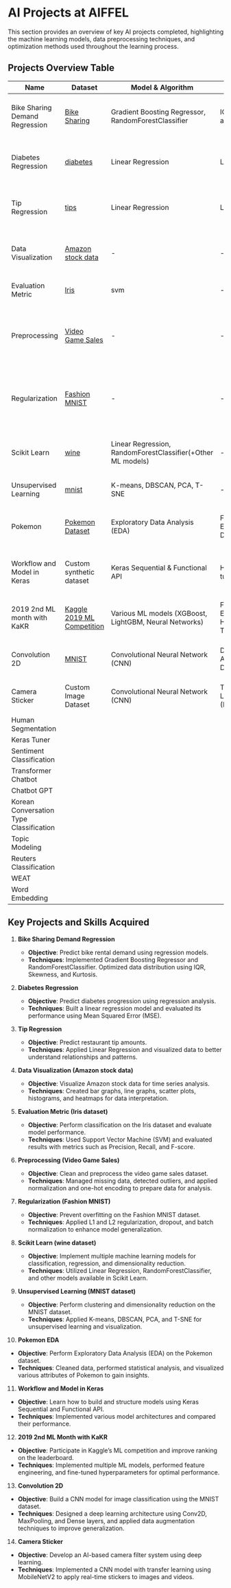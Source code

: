 # AI Projects at AIFFEL

This section provides an overview of key AI projects completed, highlighting the machine learning models, data preprocessing techniques, and optimization methods used throughout the learning process.

## Projects Overview Table

| Name                        | Dataset                                                                                             | Model & Algorithm                                              | Optimization                      | Result                                                        | Libraries                                          |
|-----------------------------|-----------------------------------------------------------------------------------------|------------------------------------------------------|-----------------------------------|---------------------------------------------------------------|---------------------------------------------------|
| Bike Sharing Demand Regression | [Bike Sharing](https://www.kaggle.com/code/gauravduttakiit/bike-sharing-multiple-linear-regression) | Gradient Boosting Regressor, RandomForestClassifier             | IQR, Skewness and Kurtosis         | R2(score_train: 0.99, score_val: 0.95)                        | numpy, pandas, matplotlib, seaborn, scipy         |
| Diabetes Regression          | [diabetes](https://scikit-learn.org/stable/modules/generated/sklearn.datasets.load_diabetes.html)   | Linear Regression                                               | Learning Rate                     | MSE                                                           | numpy, pandas, sklearn, matplotlib, seaborn       |
| Tip Regression               | [tips]()                                                                                            | Linear Regression                                               | Learning Rate                     | MSE                                                           | numpy, pandas, sklearn, matplotlib, seaborn       |
| Data Visualization           | [Amazon stock data](https://finance.yahoo.com/quote/AMZN/history/?p=AMZN)                           | -                                                              | -                                 | Bar graph, Line graph, Scatter plot, Histogram, Heatmap        | matplotlib, pandas, datetime, numpy, seaborn      |
| Evaluation Metric            | [Iris](https://scikit-learn.org/stable/auto_examples/model_selection/plot_precision_recall.html)     | svm                                                            | -                                 | Precision, Recall, F-score                                    | sklearn(svm, roc_curve, auc)                      |
| Preprocessing                | [Video Game Sales](https://www.kaggle.com/datasets/gregorut/videogamesales)                         | -                                                              | -                                 | Missing data, Outlier, Normalization, Duplicates, One-hot encoding, Binning | os, pandas, numpy                                |
| Regularization               | [Fashion MNIST](https://keras.io/api/datasets/fashion_mnist/)                                       | -                                                              | -                                 | L1 Regularization, L2 Regularization, Lp norm, Dropout, Batch Normalization | sklearn, pandas, numpy                            |
| Scikit Learn                 | [wine](https://www.kaggle.com/code/cristianlapenta/wine-dataset-sklearn-machine-learning-project)   | Linear Regression, RandomForestClassifier(+Other ML models)     | -                                 | Classification, Regression, Clustering, Dimensionality reduction | sklearn, pandas                                   |
| Unsupervised Learning        | [mnist](https://www.openml.org/search?type=data&status=active&id=554&sort=runs)                     | K-means, DBSCAN, PCA, T-SNE                                     | -                                 | -                                                             | sklearn, pandas, os, numpy                        |
| Pokemon                            | [Pokemon Dataset](https://www.kaggle.com/rounakbanik/pokemon)                                  | Exploratory Data Analysis (EDA)                           | Feature Engineering, Data Cleaning       | Statistical insights, visualization of Pokemon attributes   | pandas, numpy, matplotlib, seaborn              |
| Workflow and Model in Keras        | Custom synthetic dataset                                                                       | Keras Sequential & Functional API                        | Hyperparameter tuning                     | Built and analyzed deep learning models in Keras            | tensorflow, keras                               |
| 2019 2nd ML month with KaKR        | [Kaggle 2019 ML Competition](https://www.kaggle.com/c/2019-2nd-ml-month-with-kakr)            | Various ML models (XGBoost, LightGBM, Neural Networks)    | Feature Engineering, Hyperparameter Tuning | Competitive leaderboard submission                      | sklearn, pandas, numpy, XGBoost, LightGBM       |
| Convolution 2D                     | [MNIST](https://keras.io/api/datasets/mnist/)                                                 | Convolutional Neural Network (CNN)                        | Data Augmentation, Dropout                 | Achieved high accuracy in digit classification            | tensorflow, keras, matplotlib                   |
| Camera Sticker                     | Custom Image Dataset                                                                          | Convolutional Neural Network (CNN)                        | Transfer Learning (MobileNetV2)            | Real-time camera filters using deep learning              | tensorflow, keras, OpenCV                        |
| Human Segmentation                    |         |                   |              |        |           |
| Keras Tuner                           |         |                   |              |        |           |
| Sentiment Classification              |         |                   |              |        |           |
| Transformer Chatbot                   |         |                   |              |        |           |
| Chatbot GPT                           |         |                   |              |        |           |
| Korean Conversation Type Classification |       |                   |              |        |           |
| Topic Modeling                        |         |                   |              |        |           |
| Reuters Classification                |         |                   |              |        |           |
| WEAT                                  |         |                   |              |        |           |
| Word Embedding                        |         |                   |              |        |           |




## Key Projects and Skills Acquired


1. **Bike Sharing Demand Regression**
   - **Objective**: Predict bike rental demand using regression models.
   - **Techniques**: Implemented Gradient Boosting Regressor and RandomForestClassifier. Optimized data distribution using IQR, Skewness, and Kurtosis.

2. **Diabetes Regression**
   - **Objective**: Predict diabetes progression using regression analysis.
   - **Techniques**: Built a linear regression model and evaluated its performance using Mean Squared Error (MSE).

3. **Tip Regression**
   - **Objective**: Predict restaurant tip amounts.
   - **Techniques**: Applied Linear Regression and visualized data to better understand relationships and patterns.

4. **Data Visualization (Amazon stock data)**
   - **Objective**: Visualize Amazon stock data for time series analysis.
   - **Techniques**: Created bar graphs, line graphs, scatter plots, histograms, and heatmaps for data interpretation.

5. **Evaluation Metric (Iris dataset)**
   - **Objective**: Perform classification on the Iris dataset and evaluate model performance.
   - **Techniques**: Used Support Vector Machine (SVM) and evaluated results with metrics such as Precision, Recall, and F-score.

6. **Preprocessing (Video Game Sales)**
   - **Objective**: Clean and preprocess the video game sales dataset.
   - **Techniques**: Managed missing data, detected outliers, and applied normalization and one-hot encoding to prepare data for analysis.

7. **Regularization (Fashion MNIST)**
   - **Objective**: Prevent overfitting on the Fashion MNIST dataset.
   - **Techniques**: Applied L1 and L2 regularization, dropout, and batch normalization to enhance model generalization.

8. **Scikit Learn (wine dataset)**
   - **Objective**: Implement multiple machine learning models for classification, regression, and dimensionality reduction.
   - **Techniques**: Utilized Linear Regression, RandomForestClassifier, and other models available in Scikit Learn.

9. **Unsupervised Learning (MNIST dataset)**
   - **Objective**: Perform clustering and dimensionality reduction on the MNIST dataset.
   - **Techniques**: Applied K-means, DBSCAN, PCA, and T-SNE for unsupervised learning and visualization.

10. **Pokemon EDA**  
- **Objective**: Perform Exploratory Data Analysis (EDA) on the Pokemon dataset.  
- **Techniques**: Cleaned data, performed statistical analysis, and visualized various attributes of Pokemon to gain insights.  

11. **Workflow and Model in Keras**  
- **Objective**: Learn how to build and structure models using Keras Sequential and Functional API.  
- **Techniques**: Implemented various model architectures and compared their performance.  

12. **2019 2nd ML Month with KaKR**  
- **Objective**: Participate in Kaggle’s ML competition and improve ranking on the leaderboard.  
- **Techniques**: Implemented multiple ML models, performed feature engineering, and fine-tuned hyperparameters for optimal performance.  

13. **Convolution 2D**  
- **Objective**: Build a CNN model for image classification using the MNIST dataset.  
- **Techniques**: Designed a deep learning architecture using Conv2D, MaxPooling, and Dense layers, and applied data augmentation techniques to improve generalization.  

14. **Camera Sticker**  
- **Objective**: Develop an AI-based camera filter system using deep learning.  
- **Techniques**: Implemented a CNN model with transfer learning using MobileNetV2 to apply real-time stickers to images and videos.  
